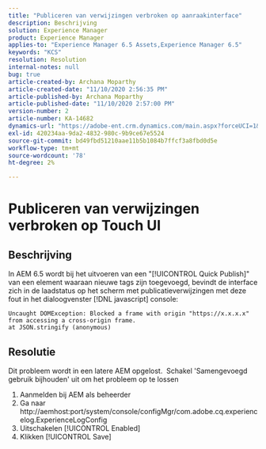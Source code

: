 ```yaml
---
title: "Publiceren van verwijzingen verbroken op aanraakinterface"
description: Beschrijving
solution: Experience Manager
product: Experience Manager
applies-to: "Experience Manager 6.5 Assets,Experience Manager 6.5"
keywords: "KCS"
resolution: Resolution
internal-notes: null
bug: true
article-created-by: Archana Moparthy
article-created-date: "11/10/2020 2:56:35 PM"
article-published-by: Archana Moparthy
article-published-date: "11/10/2020 2:57:00 PM"
version-number: 2
article-number: KA-14682
dynamics-url: "https://adobe-ent.crm.dynamics.com/main.aspx?forceUCI=1&pagetype=entityrecord&etn=knowledgearticle&id=a2eb8aeb-6423-eb11-a813-00224809820c"
exl-id: 420234aa-9da2-4832-980c-9b9ce67e5524
source-git-commit: bd49fbd51210aae11b5b1084b7ffcf3a8fbd0d5e
workflow-type: tm+mt
source-wordcount: '78'
ht-degree: 2%

---
```


# Publiceren van verwijzingen verbroken op Touch UI

## Beschrijving

In AEM 6.5 wordt bij het uitvoeren van een &quot;[!UICONTROL Quick Publish]&quot; van een element waaraan nieuwe tags zijn toegevoegd, bevindt de interface zich in de laadstatus op het scherm met publicatieverwijzingen met deze fout in het dialoogvenster [!DNL javascript] console:

```
Uncaught DOMException: Blocked a frame with origin "https://x.x.x.x" from accessing a cross-origin frame.
at JSON.stringify (anonymous)
```


## Resolutie

Dit probleem wordt in een latere AEM opgelost.  Schakel &#39;Samengevoegd gebruik bijhouden&#39; uit om het probleem op te lossen

1. Aanmelden bij AEM als beheerder
2. Ga naar http://aemhost:port/system/console/configMgr/com.adobe.cq.experiencelog.ExperienceLogConfig
3. Uitschakelen [!UICONTROL Enabled]
4. Klikken [!UICONTROL Save]
